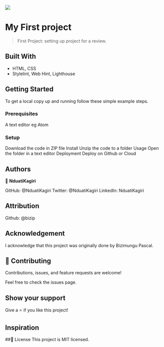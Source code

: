 ![](https://img.shields.io/badge/Microverse-blueviolet)

# My First project
> First Project: setting up project for a review.

## Built With

- HTML, CSS
- Stylelint, Web Hint, Lighthouse

## Getting Started
To get a local copy up and running follow these simple example steps.

### Prerequisites
A text editor eg Atom

### Setup
Download the code in ZIP file
Install
Unzip the code to a folder
Usage
Open the folder in a text editor
Deployment
Deploy on Github or Cloud

## Authors
:bust_in_silhouette: **NduatiKagiri**

GitHub: @NduatiKagiri
Twitter: @NduatiKagiri
LinkedIn: NduatiKagiri

## Attribution
Github: @bizip

## Acknowledgement
I acknowledge that this project was originally done by Bizimungu Pascal.

## :handshake: Contributing
Contributions, issues, and feature requests are welcome!

Feel free to check the issues page.

## Show your support
Give a :star:️ if you like this project!

## Inspiration

##:memo: License
This project is MIT licensed.
